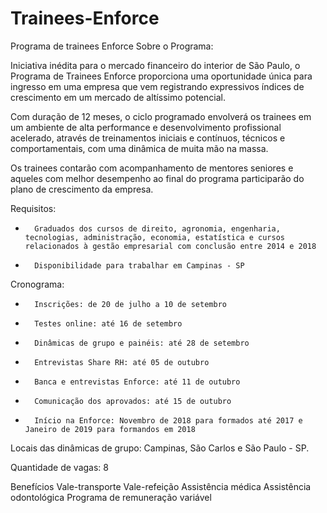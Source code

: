 # Trainees-Enforce
Programa de trainees Enforce
Sobre o Programa:

Iniciativa inédita para o mercado financeiro do interior de São Paulo, o Programa de Trainees Enforce proporciona uma oportunidade única para ingresso em uma empresa que vem registrando expressivos índices de crescimento em um mercado de altíssimo potencial.

Com duração de 12 meses, o ciclo programado envolverá os trainees em um ambiente de alta performance e desenvolvimento profissional acelerado, através de treinamentos iniciais e contínuos,  técnicos e comportamentais, com uma dinâmica de muita mão na massa.

Os trainees contarão com acompanhamento de mentores seniores e aqueles com melhor desempenho ao final do programa participarão do plano de crescimento da empresa.

 
Requisitos:

 -       Graduados dos cursos de direito, agronomia, engenharia, tecnologias, administração, economia, estatística e cursos relacionados à gestão empresarial com conclusão entre 2014 e 2018

 -       Disponibilidade para trabalhar em Campinas - SP

Cronograma:

-       Inscrições: de 20 de julho a 10 de setembro
-       Testes online: até 16 de setembro
-       Dinâmicas de grupo e painéis: até 28 de setembro
-       Entrevistas Share RH: até 05 de outubro
-       Banca e entrevistas Enforce: até 11 de outubro
-       Comunicação dos aprovados: até 15 de outubro
-       Início na Enforce: Novembro de 2018 para formados até 2017 e Janeiro de 2019 para formandos em 2018

Locais das dinâmicas de grupo: Campinas, São Carlos e São Paulo - SP.

Quantidade de vagas: 8

Benefícios
Vale-transporte
Vale-refeição
Assistência médica
Assistência odontológica
Programa de remuneração variável
